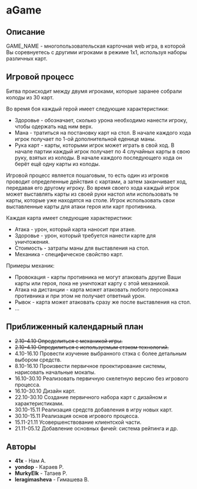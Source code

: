 # aGame

## Описание
GAME_NAME - многопользовательская карточная web игра, в которой Вы соревнуетесь с другими игроками в режиме 1х1, используя наборы различных карт.

## Игровой процесс
Битва происходит между двумя игроками, которые заранее собрали колоды из 30 карт.

Во время боя каждый герой имеет следующие характеристики: 
- Здоровье - обозначает, сколько урона необходимо нанести игроку, чтобы одержать над ним верх.
- Мана - тратиться на постановку карт на стол. В начале каждого хода игрок получает по 1-ой дополнительной еденице маны.
- Рука карт - карты, которыми игрок может играть в свой ход. В начале партии каждый игрок получает по 4 случайных карты в свою руку, взятых из колоды. В начале каждого последующего хода он берёт ещё одну карты из колоды.

Игровой процесс является пошаговым, то есть один из игроков проводит определенные действия с картами, а затем заканчивает ход, передавая его другому игроку. Во время своего хода каждый игрок может выставлять карты из своей руки настол или использовать те карты, которые уже находятся на столе. 
Игрок использовать свои выставленные карты для атаки героя или карт противника. 

Каждая карта имеет следующие характеристики:
- Атака - урон, который карта наносит при атаке.
- Здоровье - урон, который требуется нанести карте для уничтожения.
- Стоимость - затраты маны для выставления на стол.
- Механика - специфическое свойство карт.

Примеры механик:
- Провокация - карты противника не могут атаковать другие Ваши карты или героя, пока не уничтожат карту с этой механикой.
- Атака на дистанции - карта может атаковать любого персонажа противника и при этом не получает ответный урон.
- Рывок - карта может атаковать сразу же после выставления на стол.
- ...

## Приближенный календарный план
- ~~2.10-4.10 Определиться с механикой игры.~~
- ~~2.10-4.10 Опредилиться с используемым стэком технологий.~~
- 4.10-16.10 Провести изучение выбранного стэка с более детальным выбором средств.
- 8.10-16.10 Произвести первичное проектирование системы, нарисовать начальные мокапы.
- 16.10-30.10 Реализовать первичную скелетную версию без игрового процесса.
- 16.10-30.10 Дизайн карт.
- 22.10-30.10 Создание первичного набора карт с дизайном и характеристиками.
- 30.10-15.11 Реализация средств добавления в игру новых карт.
- 30.10-15.11 Реализация основ игрового процесса.
- 15.11-21.11 Усовершенствование клиентской части.
- 21.11-05.12 Добавление основных фичей: система рейтинга и др.


## Авторы
- **41x** - Нам А.
- **yondop** - Караев Р.
- **MurkyElk** - Татаев Р.
- **leragimasheva** - Гимашева В.
